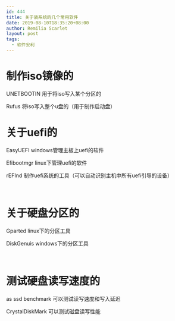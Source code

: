 ```yaml
---
id: 444
title: 关于装系统的几个常用软件
date: 2019-08-10T18:35:20+08:00
author: Remilia Scarlet
layout: post
tags:
  - 软件安利
---
```

# 制作iso镜像的  


UNETBOOTIN 用于将iso写入某个分区的 

Rufus 将iso写入整个u盘的（用于制作启动盘） 

# 关于uefi的  


EasyUEFI windows管理主板上uefi的软件 

Efibootmgr linux下管理uefi的软件 

rEFInd 制作uefi系统的工具（可以自动识别主机中所有uefi引导的设备） 

 

# 关于硬盘分区的  


Gparted linux下的分区工具 

DiskGenuis windows下的分区工具 

 

# 测试硬盘读写速度的  


as ssd benchmark 可以测试读写速度和写入延迟 

CrystalDiskMark 可以测试磁盘读写性能 

 
